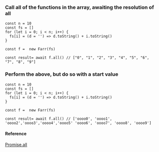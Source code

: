 ### Call all of the functions in the array, awaiting the resolution of all

    const n = 10
    const fs = []
    for (let i = 0; i < n; i++) {
      fs[i] = (d = '') => d.toString() + i.toString()
    }

    const f =  new Farr(fs)

    const result= await f.all() // ["0", "1", "2", "3", "4", "5", "6", "7", "8", "9"]

### Perform the above, but do so with a start value

    const n = 10
    const fs = []
    for (let i = 0; i < n; i++) {
      fs[i] = (d = '') => d.toString() + i.toString()
    }

    const f =  new Farr(fs)

    const result= await f.all() // ['oooo0', 'oooo1', 'oooo2','oooo3','oooo4','oooo5' 'oooo6', 'oooo7', 'oooo8', 'oooo9']

#### Reference

[Promise.all](https://developer.mozilla.org/en-US/docs/Web/JavaScript/Reference/Global_Objects/Promise/all)
